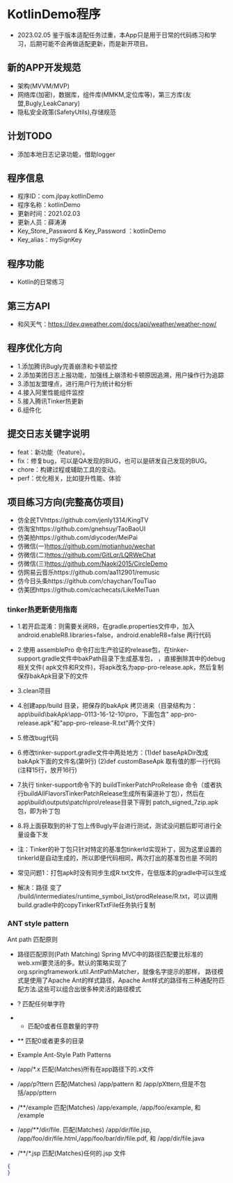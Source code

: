 # KotlinDemo程序
- 2023.02.05
鉴于版本适配任务过重，本App只是用于日常的代码练习和学习，后期可能不会再做适配更新，而是新开项目。

## 新的APP开发规范

* 架构(MVVM/MVP)
* 网络库(加密)，数据库，组件库(MMKM,定位库等)，第三方库(友盟,Bugly,LeakCanary)
* 隐私安全政策(SafetyUtils),存储规范

## 计划TODO

* 添加本地日志记录功能，借助logger

## 程序信息

* 程序ID：com.jlpay.kotlinDemo
* 程序名称：kotlinDemo
* 更新时间：2021.02.03
* 更新人员：薛涛涛
* Key_Store_Password & Key_Password ：kotlinDemo
* Key_alias：mySignKey

## 程序功能

* Kotlin的日常练习

## 第三方API

* 和风天气：https://dev.qweather.com/docs/api/weather/weather-now/

## 程序优化方向

* 1.添加腾讯Bugly完善崩溃和卡顿监控
* 2.添加美团日志上报功能，加强线上崩溃和卡顿原因追溯，用户操作行为追踪
* 3.添加友盟埋点，进行用户行为统计和分析
* 4.接入阿里性能组件监控
* 5.接入腾讯Tinker热更新
* 6.组件化

## 提交日志关键字说明

* feat：新功能（feature）。
* fix：修复bug，可以是QA发现的BUG，也可以是研发自己发现的BUG。
* chore：构建过程或辅助工具的变动。
* perf：优化相关，比如提升性能、体验

## 项目练习方向(完整高仿项目)

* 仿全民TVhttps://github.com/jenly1314/KingTV
* 仿淘宝https://github.com/gnehsuy/TaoBaoUI
* 仿美拍https://github.com/diycoder/MeiPai
* 仿微信(一)https://github.com/motianhuo/wechat
* 仿微信(二)https://github.com/GitLqr/LQRWeChat
* 仿微信(三)https://github.com/Naoki2015/CircleDemo
* 仿网易云音乐https://github.com/aa112901/remusic
* 仿今日头条https://github.com/chaychan/TouTiao
* 仿美团https://github.com/cachecats/LikeMeiTuan

### tinker热更新使用指南

* 1.若开启混淆：则需要关闭R8，在gradle.properties文件中，加入android.enableR8.libraries=false，android.enableR8=false
  两行代码

* 2.使用 assemblePro 命令打出生产验证的release包，在tinker-support.gradle文件中bakPath目录下生成基准包， ，直接删除其中的debug相关文件(
  apk文件和R文件)，将apk改名为app-pro-release.apk，然后复制保存bakApk目录下的文件

* 3.clean项目

* 4.创建app/build 目录，把保存的bakApk 拷贝进来（目录结构为：app\build\bakApk\app-0113-16-12-10\pro，下面包含"
  app-pro-release.apk"和"app-pro-release-R.txt"两个文件）

* 5.修改bug代码

* 6.修改tinker-support.gradle文件中两处地方：(1)def baseApkDir改成bakApk下面的文件名(第9行) (2)def customBaseApk
  取有值的那一行代码(注释15行，放开16行)

* 7.执行 tinker-support命令下的 buildTinkerPatchProRelease
  命令（或者执行buildAllFlavorsTinkerPatchRelease生成所有渠道补丁包），然后在 app\build\outputs\patch\pro\release目录下得到
  patch_signed_7zip.apk包，即为补丁包

* 8.将上面获取到的补丁包上传Bugly平台进行测试，测试没问题后即可进行全量设备下发

* 注：Tinker的补丁包只针对特定的基准包tinkerId实现补丁，因为这里设置的tinkerId是自动生成的，所以即便代码相同，两次打出的基准包也是 不同的

* 常见问题1：打包apk时没有同步生成R.txt文件，在低版本的gradle中可以生成
* 解决：路径 变了
  /build/intermediates/runtime_symbol_list/prodRelease/R.txt，可以调用build.gradle中的copyTinkerRTxtFile任务执行复制

### ANT style pattern

Ant path 匹配原则

* 路径匹配原则(Path Matching) Spring MVC中的路径匹配要比标准的web.xml要灵活的多。默认的策略实现了
  org.springframework.util.AntPathMatcher，就像名字提示的那样， 路径模式是使用了Apache Ant的样式路径，Apache
  Ant样式的路径有三种通配符匹配方法.这些可以组合出很多种灵活的路径模式

* ? 匹配任何单字符
*
    * 匹配0或者任意数量的字符
* ** 匹配0或者更多的目录

* Example Ant-Style Path Patterns
* /app/*.x 匹配(Matches)所有在app路径下的.x文件
* /app/p?ttern 匹配(Matches) /app/pattern 和 /app/pXttern,但是不包括/app/pttern
* /**/example 匹配(Matches) /app/example, /app/foo/example, 和 /example
* /app/**/dir/file. 匹配(Matches) /app/dir/file.jsp, /app/foo/dir/file.html,/app/foo/bar/dir/file.pdf,
  和 /app/dir/file.java
* /**/*.jsp 匹配(Matches)任何的.jsp 文件

```JSON
{
}
```

